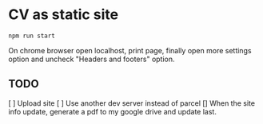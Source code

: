 # CV as static site

```
npm run start
```

On chrome browser open localhost, print page, finally open more settings option and uncheck "Headers and footers" 
option.

## TODO
[ ] Upload site
[ ] Use another dev server instead of parcel
[] When the site info update, generate a pdf to my google drive and update last.
